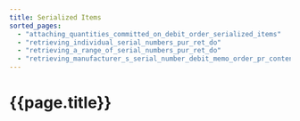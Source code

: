 ```yaml
---
title: Serialized Items
sorted_pages:
  - "attaching_quantities_committed_on_debit_order_serialized_items"
  - "retrieving_individual_serial_numbers_pur_ret_do"
  - "retrieving_a_range_of_serial_numbers_pur_ret_do"
  - "retrieving_manufacturer_s_serial_number_debit_memo_order_pr_content"
---
```

# {{page.title}}

